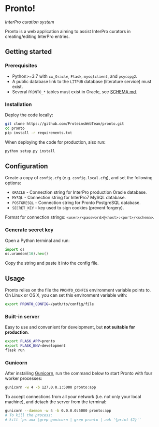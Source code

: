 # Pronto!

*InterPro curation system*

Pronto is a web application aiming to assist InterPro curators in creating/editing InterPro entries.
 
## Getting started

### Prerequisites

- Python>=3.7 with `cx_Oracle`, `Flask`, `mysqlclient`, and `psycopg2`.
- A public database link to the `LITPUB` database (literature service) must exist.
- Several `PRONTO_*` tables must exist in Oracle, see [SCHEMA.md](/SCHEMA.md).

### Installation

Deploy the code locally:

```bash
git clone https://github.com/ProteinsWebTeam/pronto.git
cd pronto
pip install -r requirements.txt 
```

When deploying the code for production, also run:

```bash
python setup.py install
```

## Configuration

Create a copy of `config.cfg` (e.g. `config.local.cfg`), and set the following options:

* `ORACLE` - Connection string for InterPro production Oracle database.
* `MYSQL` - Connection string for InterPro7 MySQL database.
* `POSTGRESQL` - Connection string for Pronto PostgreSQL database.
* `SECRET_KEY` - key used to sign cookies (prevent forgery).

Format for connection strings: `<user>/<password>@<host>:<port>/<schema>`.

### Generate secret key

Open a Python terminal and run:

```python
import os
os.urandom(16).hex()
```

Copy the string and paste it into the config file.

## Usage

Pronto relies on the file the `PRONTO_CONFIG` environment variable points to. On Linux or OS X, you can set this environment variable with:
  
```bash
export PRONTO_CONFIG=/path/to/config/file
```

### Built-in server

Easy to use and convenient for development, but **not suitable for production**.

```bash
export FLASK_APP=pronto
export FLASK_ENV=development
flask run
```

### Gunicorn

After installing [Gunicorn](http://gunicorn.org/), run the command below to start Pronto with four worker processes:

```bash
gunicorn -w 4 -b 127.0.0.1:5000 pronto:app
```

To accept connections from all your network (i.e. not only your local machine), and detach the server from the terminal:  

```bash
gunicorn --daemon -w 4 -b 0.0.0.0:5000 pronto:app
# To kill the process:
# kill `ps aux |grep gunicorn | grep pronto | awk '{print $2}'`
```
